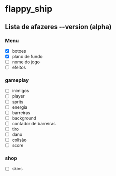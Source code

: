 # flappy_ship

## Lista de afazeres --version (alpha)
### Menu
- [x] botoes
- [x] plano de fundo
- [ ] nome do jogo
- [ ] efeitos
### gameplay
- [ ] inimigos
- [ ] player
- [ ] sprits
- [ ] energia
- [ ] barreiras
- [ ] background
- [ ] contador de barreiras
- [ ] tiro
- [ ] dano
- [ ] colisão
- [ ] score
### shop
- [ ] skins
